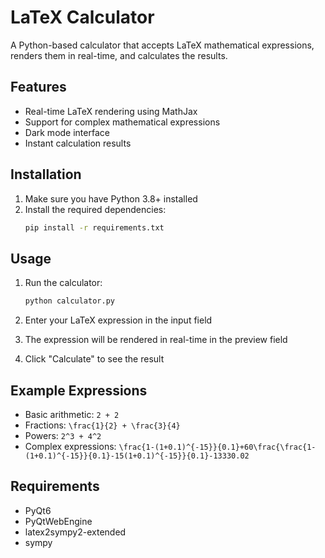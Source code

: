 # LaTeX Calculator

A Python-based calculator that accepts LaTeX mathematical expressions, renders them in real-time, and calculates the results.

## Features

- Real-time LaTeX rendering using MathJax
- Support for complex mathematical expressions
- Dark mode interface
- Instant calculation results

## Installation

1. Make sure you have Python 3.8+ installed
2. Install the required dependencies:
   ```bash
   pip install -r requirements.txt
   ```

## Usage

1. Run the calculator:
   ```bash
   python calculator.py
   ```

2. Enter your LaTeX expression in the input field
3. The expression will be rendered in real-time in the preview field
4. Click "Calculate" to see the result

## Example Expressions

- Basic arithmetic: `2 + 2`
- Fractions: `\frac{1}{2} + \frac{3}{4}`
- Powers: `2^3 + 4^2`
- Complex expressions: `\frac{1-(1+0.1)^{-15}}{0.1}+60\frac{\frac{1-(1+0.1)^{-15}}{0.1}-15(1+0.1)^{-15}}{0.1}-13330.02`

## Requirements

- PyQt6
- PyQtWebEngine
- latex2sympy2-extended
- sympy 